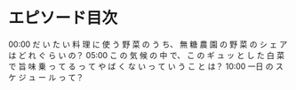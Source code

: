 # エピソード目次

00:00  だ い た い 料 理 に 使 う 野 菜 の う ち、 無 糖 農 園 の 野 菜 の シ ェ ア は ど れ ぐ ら い の？
05:00  こ の 気 候 の 中 で、 こ の ギ ュ ッ と し た 白 菜 で 旨 味 乗 っ て る っ て や ば く な い っ て い う こ と は？
10:00  一日 の ス ケ ジ ュ ー ル っ て？
